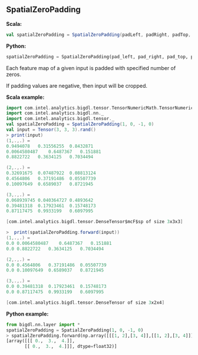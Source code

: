 ## SpatialZeroPadding ##

**Scala:**
```scala
val spatialZeroPadding = SpatialZeroPadding(padLeft, padRight, padTop, padBottom)
```
**Python:**
```python
spatialZeroPadding = SpatialZeroPadding(pad_left, pad_right, pad_top, pad_bottom)
```

Each feature map of a given input is padded with specified number of zeros.
 
If padding values are negative, then input will be cropped.

**Scala example:**
```scala
import com.intel.analytics.bigdl.tensor.TensorNumericMath.TensorNumeric.NumericFloat
import com.intel.analytics.bigdl.nn._
import com.intel.analytics.bigdl.tensor._
val spatialZeroPadding = SpatialZeroPadding(1, 0, -1, 0)
val input = Tensor(3, 3, 3).rand()
> print(input)
(1,.,.) =
0.9494078	0.31556255	0.8432871	
0.0064580487	0.6487367	0.151881	
0.8822722	0.3634125	0.7034494	

(2,.,.) =
0.32691675	0.07487922	0.08813124	
0.4564806	0.37191486	0.05507739	
0.10097649	0.6589037	0.8721945	

(3,.,.) =
0.068939745	0.040364727	0.4893642	
0.39481318	0.17923461	0.15748173	
0.87117475	0.9933199	0.6097995

[com.intel.analytics.bigdl.tensor.DenseTensor$mcF$sp of size 3x3x3]

>  print(spatialZeroPadding.forward(input))
(1,.,.) =
0.0	0.0064580487	0.6487367	0.151881	
0.0	0.8822722	0.3634125	0.7034494	

(2,.,.) =
0.0	0.4564806	0.37191486	0.05507739	
0.0	0.10097649	0.6589037	0.8721945	

(3,.,.) =
0.0	0.39481318	0.17923461	0.15748173	
0.0	0.87117475	0.9933199	0.6097995	

[com.intel.analytics.bigdl.tensor.DenseTensor of size 3x2x4]

```

**Python example:**
```python
from bigdl.nn.layer import *
spatialZeroPadding = SpatialZeroPadding(1, 0, -1, 0)
> spatialZeroPadding.forward(np.array([[[1, 2],[3, 4]],[[1, 2],[3, 4]]]))
[array([[[ 0.,  3.,  4.]],
       [[ 0.,  3.,  4.]]], dtype=float32)]
       
```


